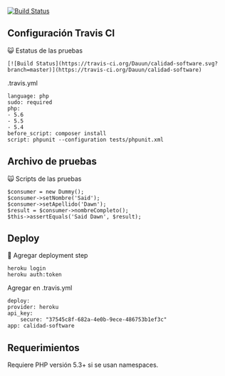 [![Build Status](https://travis-ci.org/Dauun/calidad-software.svg?branch=master)](https://travis-ci.org/Dauun/calidad-software)

Configuración Travis CI
-----
:smiley_cat: Estatus de las pruebas

    [![Build Status](https://travis-ci.org/Dauun/calidad-software.svg?branch=master)](https://travis-ci.org/Dauun/calidad-software)

.travis.yml

    language: php
    sudo: required
    php:
    - 5.6
    - 5.5
    - 5.4
    before_script: composer install
    script: phpunit --configuration tests/phpunit.xml
    
Archivo de pruebas
------------
:scream_cat: Scripts de las pruebas

    $consumer = new Dummy();
    $consumer->setNombre('Said');
    $consumer->setApellido('Dawn');
    $result = $consumer->nombreCompleto();
    $this->assertEquals('Said Dawn', $result);

Deploy
------------
:frog: Agregar deployment step

    heroku login
    heroku auth:token 

Agregar en .travis.yml

    deploy:
    provider: heroku
    api_key:
        secure: "37545c8f-682a-4e0b-9ece-486753b1ef3c"
    app: calidad-software


Requerimientos
------------

Requiere PHP versión 5.3+ si se usan namespaces.


